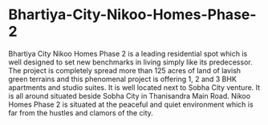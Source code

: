 # Bhartiya-City-Nikoo-Homes-Phase-2
Bhartiya City Nikoo Homes Phase 2 is a leading residential spot which is well designed to set new benchmarks in living simply like its   predecessor. The project is completely spread more than 125 acres of land of lavish green terrains and this phenomenal project is offering 1, 2   and 3 BHK apartments and studio suites. It is well located next to Sobha City venture. It is all around situated beside Sobha City in Thanisandra   Main Road. Nikoo Homes Phase 2 is situated at the peaceful and quiet environment which is far from the hustles and clamors of the city.
